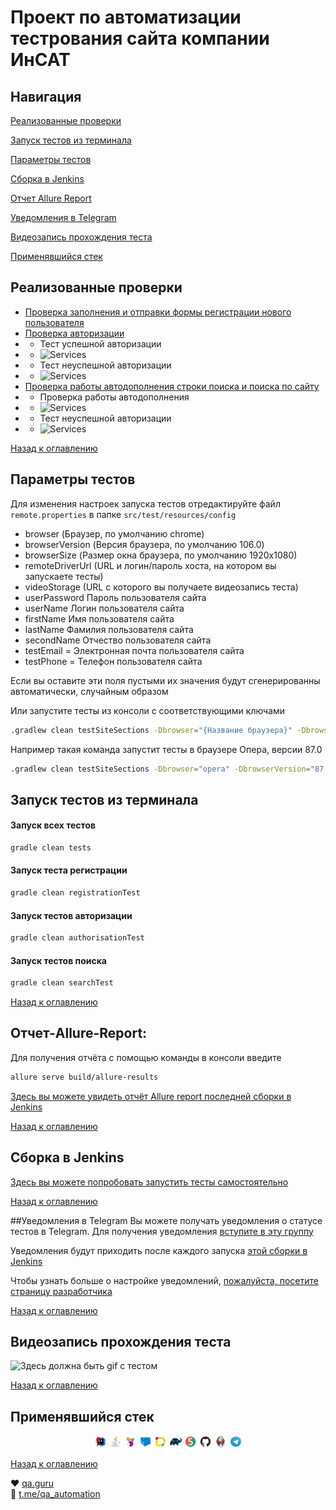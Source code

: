 # Проект по автоматизации тестрования сайта компании ИнСАТ

## Навигация

<a href="#Реализованные-проверки">Реализованные проверки</a>

<a href="#Запуск-тестов-из-терминала">Запуск тестов из терминала</a>

<a href="#Параметры-тестов">Параметры тестов</a>

<a href="#Сборка-в-Jenkins">Сборка в Jenkins</a>

<a href="#Отчет-Allure-Report">Отчет Allure Report</a>

<a href="#Уведомления-в-Telegram">Уведомления в Telegram</a>

<a href="#Видеозапись-прохождения-теста">Видеозапись прохождения теста</a>

<a href="#Применявшийся-стек">Применявшийся стек</a>

## Реализованные проверки

* <a href="#Проверка работы формы регистрации">Проверка заполнения и отправки формы регистрации нового пользователя</a>
* <a href="#Проверки авторизации">Проверка авторизации</a>
* * Тест успешной авторизации
* * <img  title="Скриншот успешной авторизации" src="readme-files/screenshots/"  alt="Services">
* * Тест неуспешной авторизации
* * <img  title="Скриншот неуспешной авторизации" src="readme-files/screenshots/"  alt="Services">
* <a href="#Проверка поиска">Проверка работы автодополнения строки поиска и поиска по сайту</a>
* * Проверка работы автодополнения
* * <img  title="Скриншот работы автодополнения" src="readme-files/screenshots/"  alt="Services">
* * Тест неуспешной авторизации
* * <img  title="Скриншот Скриншот результатов поиска" src="readme-files/screenshots/services.png"  alt="Services">
    
<a href="#Навигация">Назад к оглавлению</a>

## Параметры тестов
Для изменения настроек запуска тестов отредактируйте файл
``
remote.properties
``
в папке
``
src/test/resources/config
``
* browser (Браузер, по умолчанию chrome)
* browserVersion (Версия браузера, по умолчанию 106.0)
* browserSize (Размер окна браузера, по умолчанию 1920x1080)
* remoteDriverUrl (URL и логин/пароль хоста, на котором вы запускаете тесты)
* videoStorage (URL с которого вы получаете видеозапись теста)
* userPassword Пароль пользователя сайта
* userName Логин пользователя сайта
* firstName Имя пользователя сайта
* lastName Фамилия пользователя сайта
* secondName Отчество пользователя сайта
* testEmail = Электронная почта пользователя сайта
* testPhone = Телефон пользователя сайта

Если вы оставите эти поля пустыми их значения будут сгенерированны автоматически, случайным образом


Или запустите тесты из консоли с соответствующими ключами

```bash
.gradlew clean testSiteSections -Dbrowser="{Название браузера}" -DbrowserVersion="{Версия браузера}" -DbrowserSize="{}" -DremoteDriverUrl="{https://Имя пользователя:Пароль@Адрес хоста, на котором проводится запуск тестов}"
```
Например такая команда запустит тесты в браузере Опера, версии 87.0
```bash
.gradlew clean testSiteSections -Dbrowser="opera" -DbrowserVersion="87.0"
```


## Запуск тестов из терминала
#### Запуск всех тестов
```bash
gradle clean tests
```
#### Запуск теста регистрации
```bash
gradle clean registrationTest
```
#### Запуск тестов авторизации
```bash
gradle clean authorisationTest
```
#### Запуск тестов поиска
```bash
gradle clean searchTest
```
<a href="#Навигация">Назад к оглавлению</a>

## Отчет-Allure-Report:
Для получения отчёта с помощью команды в консоли введите
```bash
allure serve build/allure-results
```

<a target="_blank" href="https://jenkins.autotests.cloud/job/">Здесь вы можете увидеть отчёт Allure report последней сборки в Jenkins</a>

<a href="#Навигация">Назад к оглавлению</a>

## Сборка в Jenkins
<a target="_blank" href="https://jenkins.autotests.cloud/job/">Здесь вы можете попробовать запустить тесты самостоятельно</a>

<a href="#Навигация">Назад к оглавлению</a>

##Уведомления в Telegram
Вы можете получать уведомления о статусе тестов в Telegram.
Для получения уведомления <a target="_blank" href="https://t.me/">вступите в эту группу</a>

Уведомления будут приходить после каждого запуска <a target="_blank" href="https://jenkins.autotests.cloud/job/">этой сборки в Jenkins </a>

Чтобы узнать больше о настройке уведомлений, <a target="_blank" href="https://github.com/qa-guru/allure-notifications">пожалуйста, посетите страницу разработчика</a>

<a href="#Навигация">Назад к оглавлению</a>

## Видеозапись прохождения теста
<p><img src="readme-files/test_video/" alt="Здесь должна быть gif с тестом"></p>

<a href="#Навигация">Назад к оглавлению</a>

## Применявшийся стек
<p align="center">
<img width="4%" title="IntelliJ IDEA" src="readme-files/logo/Intelij_IDEA.svg"  alt="IntelliJ IDEA">
<img width="4%" title="Java" src="readme-files/logo/Java.svg" alt="Java">
<img width="4%" title="Selenide" src="readme-files/logo/Selenide.svg" alt="Selenide">
<img width="4%" title="Selenoid" src="readme-files/logo/Selenoid.svg" alt="Selenoid">
<img width="4%" title="Allure Report" src="readme-files/logo/Allure_Report.svg" alt="Allure Report">
<img width="4%" title="Gradle" src="readme-files/logo/Gradle.svg" alt="Gradle">
<img width="4%" title="JUnit5" src="readme-files/logo/JUnit5.svg" alt="JUnit5">
<img width="4%" title="GitHub" src="readme-files/logo/GitHub.svg" alt="GitHub">
<img width="4%" title="Jenkins" src="readme-files/logo/Jenkins.svg" alt="Jenkins">
<img width="4%" title="Telegram" src="readme-files/logo/Telegram.svg" alt="Telegram">
</p>

<a href="#Навигация">Назад к оглавлению</a>

:heart: <a target="_blank" href="https://qa.guru">qa.guru</a><br/>
:blue_heart: <a target="_blank" href="https://t.me/qa_automation">t.me/qa_automation</a>
